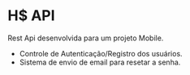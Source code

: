 
# H$ API

Rest Api desenvolvida para um projeto Mobile.

- Controle de Autenticação/Registro dos usuários.
- Sistema de envio de email para resetar a senha.
